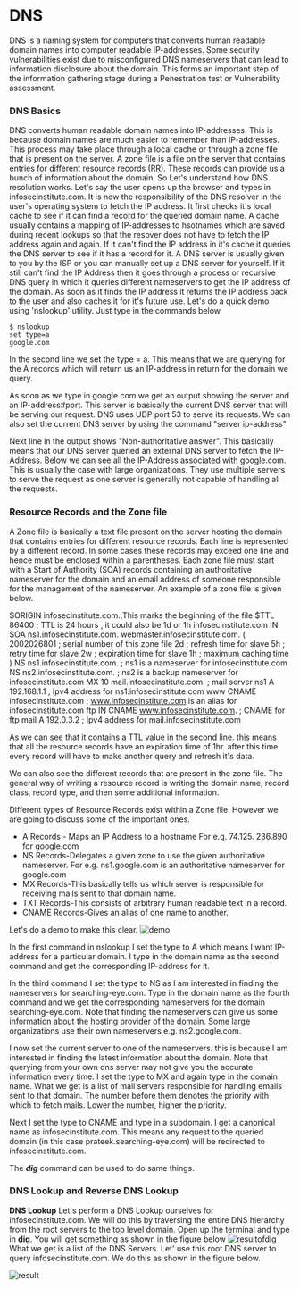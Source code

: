 # DNS
DNS is a naming system for computers that converts human readable domain names into computer readable IP-addresses. Some security vulnerabilities exist due to misconfigured DNS nameservers that can lead to information disclosure about the domain. This forms an important step of the information gathering stage during a Penestration test or Vulnerability assessment. 

### DNS Basics
 DNS converts human readable domain names into IP-addresses. This is because domain names are much easier to remember than IP-addresses. This process may take place through a local cache or through a zone file that is present on the server. A zone file is a file on the server that contains entries for different resource records (RR). These records can provide us a bunch of information about the domain.
 So Let's understand how DNS resolution works. Let's say the user opens up the browser and types in infosecinstitute.com. It is now the responsibility of the DNS resolver in the user's operating system to fetch the IP address. It first checks it's local cache to see if it can find a record for the queried domain name. A cache usually contains a mapping of IP-addresses to hsotnames which are saved during recent lookups so that the resover does not have to fetch the IP address again and again. If it can't find the IP address in it's cache it queries the DNS server to see if it has a record for it. A DNS server is usually given to you by the ISP or you can manually set up a DNS server for yourself. If it still can't find the IP Address then it goes through a process or recursive DNS query in which it queries different nameservers to get the IP address of the domain. As soon as it finds the IP address it returns the IP address back to the user and also caches it for it's future use.
  Let's do a quick demo using 'nslookup' utility. Just type in the commands below.
  ```
  $ nslookup
  set type=a
  google.com
  ```
  In the second line we set the type = a. This means that we are querying for the A records which will return us an IP-address in return for the domain we query.

As soon as we type in google.com we get an output showing the server and an IP-address#port. This server is basically the current DNS server that will be serving our request. DNS uses UDP port 53 to serve its requests. We can also set the current DNS server by using the command "server ip-address"

Next line in the output shows "Non-authoritative answer". This basically means that our DNS server queried an external DNS server to fetch  the IP-Address. Below we can see all the IP-Address associated with google.com. This is usually the case with large organizations. They use multiple servers to serve the request as one server is generally not capable of handling all the requests.

### Resource Records and the Zone file
A Zone file is basically a text file present on the server hosting the domain that contains entries for different resource records. Each line is represented by a different record. In some cases these records may exceed one line and hence must be enclosed within a parentheses. Each zone file must start with a Start of Authority (SOA) records containing an authoritative nameserver for the domain and an email address of someone responsible for the management of the nameserver. An example of a zone file is given below.

$ORIGIN infosecinstitute.com.;This marks the beginning of the file
  $TTL	86400 ; TTL is 24 hours , it could also be 1d or 1h
  infosecinstitute.com  IN	 SOA ns1.infosecinstitute.com.	webmaster.infosecinstitute.com. (
            		2002026801 ; serial number of this zone file
            		2d ; refresh time for slave
            		5h ; retry time for slave
            		2w ; expiration time for slave
            		1h ; maximum caching time
            			     )
         NS                    ns1.infosecinstitute.com.       ; ns1 is a nameserver for infosecinstitute.com
         NS                    ns2.infosecinstitute.com.       ; ns2 is a backup nameserver for infosecinstitute.com
         MX                    10 mail.infosecinstitute.com.   ; mail server
  ns1     A                     192.168.1.1                    ; Ipv4 address for ns1.infosecinstitute.com
  www    CNAME                 infosecinstitute.com            ; www.infosecinstitute.com is an alias for infosecinstitute.com
  ftp    IN  CNAME             www.infosecinstitute.com.       ; CNAME for ftp
  mail   A                     192.0.3.2                       ; Ipv4 address for mail.infosecinstitute.com

As we can see that it contains a TTL value in the second line. this means that all the resource records have an expiration time of 1hr. after this time every record will have to make another query and refresh it's data.

We can also see the different records that are present in the zone file. The general way of writing a resource record is writing the domain name, record class, record type, and then some additional information.

Different types of Resource Records exist within a Zone file. However we are going to discuss some of the important ones.

- A Records - Maps an IP Address to a hostname 
	For e.g. 74.125. 236.890 for google.com
- NS Records-Delegates a given zone to use the given authoritative nameserver.
	For e.g. ns1.google.com is an authoritative nameserver for google.com
- MX Records-This basically tells us which server is responsible for receiving mails sent to that domain name.
- TXT Records-This consists of arbitrary human readable text in a record.
- CNAME Records-Gives an alias of one name to another.

Let's do a demo to make this clear.
![demo](https://mk0resourcesinfm536w.kinstacdn.com/wp-content/uploads/nslookup-detail.png)

In the first command in nslookup I set the type to A which means I want IP-address for a particular domain. I type in the domain name as the second command and get the corresponding IP-address for it.

In the third command I set the type to NS as I am interested in finding the nameservers for searching-eye.com. Type in the domain name as the fourth command and we get the corresponding nameservers for the domain searching-eye.com. Note that finding the nameservers can give us some information about the hosting provider of the domain. Some large organizations use their own nameservers e.g. ns2.google.com.

I now set the current server to one of the nameservers. this is because I am interested in finding the latest information about the domain. Note that querying from your own dns server may not give you the accurate information every time. I set the type to MX and again type in the domain name. What we get is a list of mail servers responsible for handling emails sent to that domain. The number before them denotes the priority with which to fetch mails. Lower the number, higher the priority.

Next I set the type to CNAME and type in a subdomain. I get a canonical name as infosecinstitute.com. This means any request to the queried domain (in this case prateek.searching-eye.com) will be redirected to infosecinstitute.com.

The ***dig*** command can be used to do same things.

### DNS Lookup and Reverse DNS Lookup
**DNS Lookup** Let's perform a DNS Lookup ourselves for infosecinstitute.com. We will do this by traversing the entire DNS hierarchy from the root servers to the top level domain. Open up the terminal and type in **dig**. You will get something as shown in the figure below
![resultofdig](https://mk0resourcesinfm536w.kinstacdn.com/wp-content/uploads/dig.png)
What we get is a list of the DNS Servers. Let' use this root DNS server to query infosecinstitute.com. We do this as shown in the figure below.

![result]()

<!--stackedit_data:
eyJoaXN0b3J5IjpbMTc0NDU3NjUzLDIwMzc3MzYzNDAsNzIyMT
E0MzQ2LDYwOTI4MjU5Myw3MTM4MTE0ODMsLTE2OTIzNzcxNCwz
NTY5MDYyOSw4ODgxMjYzMDQsNDMyNzcwODk4LDQwNzQ4MjE0OC
wtMjA4ODc0NjYxMl19
-->